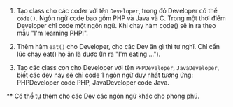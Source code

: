 1. Tạo class cho các coder với tên `Developer`, trong đó Developer có thể `code()`. Ngôn ngữ code bao gồm PHP và Java và C. Trong một thời điểm Developer chỉ code một ngôn ngữ. Khi chay hàm code() sẽ in ra theo mẫu "I'm learning PHP!".

2. Thêm hàm `eat()` cho Developer, cho các Dev ăn gì thì tự nghĩ. Chỉ cần lúc chạy eat() họ ăn là được (In ra "I'm eating ...").

3. Tạo các class con cho Developer với tên `PHPDeveloper`, `JavaDeveloper`, biết các dev này sẽ chỉ code 1 ngôn ngữ duy nhất tương ứng: PHPDeveloper code PHP, JavaDeveloper code Java.

** Có thể tự thêm cho các Dev các ngôn ngữ khác cho phong phú.
